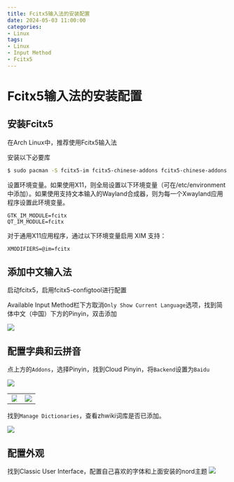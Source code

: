 ```yaml
---
title: Fcitx5输入法的安装配置
date: 2024-05-03 11:00:00
categories:
- Linux
tags:
- Linux
- Input Method
- Fcitx5
---
```



# Fcitx5输入法的安装配置

## 安装Fcitx5

在Arch Linux中，推荐使用Fcitx5输入法

<!-- more-->

安装以下必要库

```sh
$ sudo pacman -S fcitx5-im fcitx5-chinese-addons fcitx5-chinese-addons fcitx5-pinyin-zhwiki   # 输入法框架      输入法中文组件      词库
```

设置环境变量。如果使用X11，则全局设置以下环境变量（可在/etc/environment中添加）。如果使用支持文本输入的Wayland合成器，则为每一个Xwayland应用程序设置此环境变量。

```environment /etc/environment
GTK_IM_MODULE=fcitx
QT_IM_MODULE=fcitx
```

对于通用X11应用程序，通过以下环境变量启用 XIM 支持：

```environment /etc/environment
XMODIFIERS=@im=fcitx
```

## 添加中文输入法

启动fcitx5，启用fcitx5-configtool进行配置

Available Input Method栏下方取消`Only Show Current Language`选项，找到简体中文（中国）下方的Pinyin，双击添加

<img src="Add_Pinyin.png" style="max-width:70%">

## 配置字典和云拼音


点上方的`Addons`，选择Pinyin，找到Cloud Pinyin，将`Backend`设置为`Baidu`

<img src="Fcitx5_Pinyin_Configure.png" style="max-width:70%">

<table>
    <tr>
        <td><center><img src="Cloud_Pinyin_1.png" style="max-width:80%">
        <td><center><img src="Cloud_Pinyin_Baidu.png" style="max-width:100%">
    </tr>
</table>

找到`Manage Dictionaries`，查看zhwiki词库是否已添加。

<img src="Dictionaries.png" style="max-width:100%">

## 配置外观

找到Classic User Interface，配置自己喜欢的字体和上面安装的nord主题
<img src="UI_Settings.png" style="max-width:70%">

